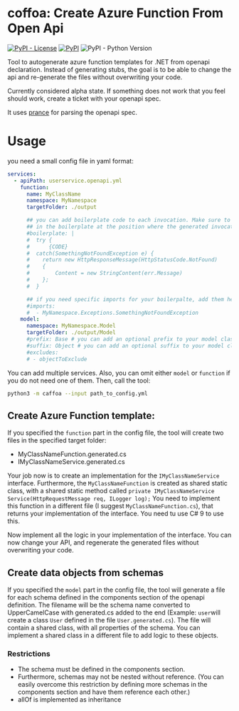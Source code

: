 # coffoa: Create Azure Function From Open Api

[![PyPI - License](https://img.shields.io/pypi/l/caffoa)](https://pypi.org/project/caffoa/)
[![PyPI](https://img.shields.io/pypi/v/caffoa)](https://pypi.org/project/caffoa/)
![PyPI - Python Version](https://img.shields.io/pypi/pyversions/caffoa)

Tool to autogenerate azure function templates for .NET from openapi declaration.
Instead of generating stubs, the goal is to be able to change the api and re-generate the files without overwriting your code.

Currently considered alpha state. If something does not work that you feel should work, create a ticket with your openapi spec.

It uses [prance](https://pypi.org/project/prance/) for parsing the openapi spec.

# Usage

you need a small config file in yaml format:
```yaml
services:
  - apiPath: userservice.openapi.yml
    function:
      name: MyClassName
      namespace: MyNamespace
      targetFolder: ./output

      ## you can add boilerplate code to each invocation. Make sure to put {CODE}
      ## in the boilerplate at the position where the generated invocation should be placed
      #boilerplate: |
      #  try {
      #      {CODE}
      #  catch(SomethingNotFoundException e) {
      #    return new HttpResponseMessage(HttpStatusCode.NotFound)
      #    {
      #        Content = new StringContent(err.Message)
      #    };
      #  }

      ## if you need specific imports for your boilerpalte, add them here:
      #imports:
      #  - MyNamespace.Exceptions.SomethingNotFoundException
    model:
      namespace: MyNamespace.Model
      targetFolder: ./output/Model
      #prefix: Base # you can add an optional prefix to your model classes
      #suffix: Object # you can add an optional suffix to your model classes
      #excludes:
      # - objectToExclude
```
You can add multiple services. Also, you can omit either `model` or `function` if you do not need one of them.
Then, call the tool: 

```bash
python3 -m caffoa --input path_to_config.yml
```

## Create Azure Function template:

If you specified the `function` part in the config file, 
the tool will create two files in the specified target folder:
* MyClassNameFunction.generated.cs
* IMyClassNameService.generated.cs

Your job now is to create an implementation for the `IMyClassNameService` interface.
Furthermore, the `MyClassNameFunction` is created as shared static class, with a shared static method called `private IMyClassNameService Service(HttpRequestMessage req, ILogger log);`
You need to implement this function in a different file (I suggest `MyClassNameFunction.cs`), that returns your implementation of the interface. You need tu use C# 9 to use this.

Now implement all the logic in your implementation of the interface. You can now change your API, and regenerate the generated files without overwriting your code.

## Create data objects from schemas

If you specified the `model` part in the config file, the tool will generate a file for each schema defined in the components section of the openapi definition. The filename will be the schema name converted to UpperCamelCase with generated.cs added to the end (Example: `user`will create a class `User` defined in the file `User.generated.cs`).
The file will contain a shared class, with all properties of the schema. You can implement a shared class in a different file to add logic to these objects.

### Restrictions 
* The schema must be defined in the components section.
* Furthermore, schemas may not be nested without reference.
(You can easily overcome this restriction by defining more schemas in the components section and have them reference each other.)
* allOf is implemented as inheritance
